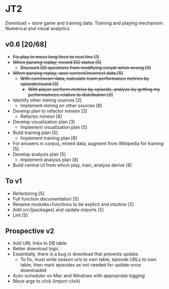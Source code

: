 # JT2
Download + store game and training data. Training and playing mechanism. Numerical and visual analytics.




## v0.6 [20/68]
* ~~Fix play to move long lines to next line [1]~~
* ~~When parsing replay, record DD status [5]~~
  * ~~Discount DD questions from modifying coryat when wrong [3]~~
* ~~When parsing replay, save correct/incorrect data [5]~~
  * ~~With corr/incorr data, calculate team performance metrics by episode/round [3]~~
    * ~~With player perform metrics by episode, analyze by getting my performamces relative to distribution [3]~~
* Identify other mining sources [2]
  * Implement mining on other sources [8]
* Develop plan to refactor minesn [3]
  * Refactor minesn [8]
* Develop visualization plan [3]
  * Implement visualization plan [5]
* Build training plan [5]
  * Implement training plan [8]
* For answers in corpus, mined data, augment from Wikipedia for training [5]
* Develop analysis plan [5]
  * Implement analysis plan [8]
* Build central UI from which play, train, analyze derive [8]

## To v1
* Refactoring [5]
* Full function documentation [5]
* Rename modules+functions to be explicit and intuitive [5]
* Add src/[packages] and update imports [5]
* Lint [5]

## Prospective v2
* Add URL links to DB table
* Better download logic
* Essentially, there is a bug in download that prevents update.
   * To fix, must write season urls to own table, episode URLs to own table, then mark episodes as not needed for update once downloaded
* Auto-scheduler on Mac and Windows with appropriate logging
* Move args to click (import click)
